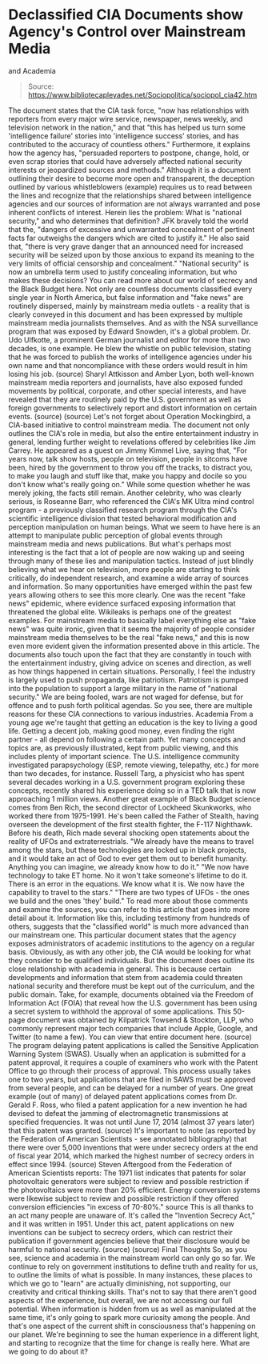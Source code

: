 # Declassified CIA Documents show Agency's Control over Mainstream Media 
and Academia

> Source: https://www.bibliotecapleyades.net/Sociopolitica/sociopol_cia42.htm

The document
states that the CIA task force,
"now has
relationships with reporters from every major wire service,
newspaper, news weekly, and television network in the nation,"
and that "this has helped us turn some 'intelligence failure'
stories into 'intelligence success' stories, and has
contributed to the accuracy of countless others."
Furthermore, it
explains how the agency has,
"persuaded
reporters to postpone, change, hold, or even scrap stories that
could have adversely affected
national security interests or jeopardized sources and
methods."
Although it is a
document outlining their desire to become more open and transparent,
the deception outlined by various whistleblowers (example)
requires us to read between the lines and recognize that the
relationships shared between intelligence agencies and our sources
of information are not always warranted and pose inherent conflicts
of interest.
Herein lies the
problem:
What is
"national security," and who determines that definition?
JFK bravely told
the world that the,
"dangers of excessive and
unwarranted concealment of pertinent facts far outweighs the
dangers which are cited to justify it."
He also said that,
"there
is very grave danger that an announced need for increased
security will be seized upon by those anxious to expand its
meaning to the very limits of official censorship and
concealment."
"National security"
is now an umbrella term used to justify concealing information, but
who makes these decisions?
You can read more
about our world of secrecy and the Black Budget
here.
Not only
are countless documents classified every single year in North
America, but false information and "fake news" are routinely
dispersed, mainly by mainstream media outlets - a reality that is
clearly conveyed in this document and has been expressed by multiple
mainstream media journalists themselves.
And as with the NSA
surveillance program that was exposed by Edward Snowden, it's a
global problem.
Dr. Udo Ulfkotte,
a prominent German journalist and editor for more than two
decades, is one example. He blew the whistle on public television,
stating that he was forced to publish the works of intelligence
agencies under his own name and that noncompliance with these orders
would result in him losing his job. (source)
Sharyl
Attkisson and Amber Lyon, both well-known mainstream
media reporters and journalists, have also exposed funded movements
by political, corporate, and other special interests, and have
revealed that they are routinely paid by the U.S. government as well
as foreign governments to selectively report and distort information
on certain events. (source)
(source)
Let's not forget
about Operation
Mockingbird, a CIA-based initiative to control mainstream media.
The document not
only outlines the CIA's role in media, but also the entire
entertainment industry in general, lending further weight to
revelations offered by celebrities like Jim Carrey.
He appeared as a
guest on Jimmy Kimmel Live, saying that,
"For years now,
talk show hosts, people on television, people in sitcoms have
been, hired by the government to throw you off the tracks, to
distract you, to make you laugh and stuff like that, make you
happy and docile so you don't know what's really going on."
While some
question whether he was merely joking, the facts still remain.
Another celebrity,
who was clearly serious, is Roseanne Barr, who referenced the
CIA's
MK Ultra mind control program - a previously classified research
program through the CIA's scientific intelligence division that
tested behavioral modification and perception manipulation on human
beings.
What we seem to
have here is an attempt to manipulate public perception of global
events through mainstream media and news publications.
But what's perhaps
most interesting is the fact that a lot of people are now waking up
and seeing through many of these lies and manipulation tactics.
Instead of just blindly believing what we hear on television, more
people are starting to think critically, do independent research,
and examine a wide array of sources and information.
So many
opportunities have emerged within the past few years allowing others
to see this more clearly. One was the recent "fake news" epidemic,
where evidence surfaced exposing information that threatened the
global elite.
Wikileaks is
perhaps one of the greatest examples.
For mainstream
media to basically label everything else as "fake news" was quite
ironic, given that it seems the majority of people consider
mainstream media themselves to be the real "fake news," and this is
now even more evident given the information presented above in this
article.
The documents also
touch upon the fact that they are constantly in touch with the
entertainment industry, giving advice on scenes and direction, as
well as how things happened in certain situations.
Personally, I feel
the industry is largely used to push propaganda, like patriotism.
Patriotism is pumped into the population to support a large military
in the name of "national security."
We are being
fooled, wars are not waged for defense, but for offence and to push
forth political agendas.
So you see, there
are multiple reasons for these CIA connections to various
industries.
Academia
From a young age
we're taught that getting an education is the key to living a good
life.
Getting a
decent job, making good money, even finding the right partner - all
depend on following a certain path. Yet many concepts and topics
are, as previously illustrated, kept from public viewing, and this
includes plenty of important science.
The U.S.
intelligence community investigated parapsychology (ESP,
remote viewing, telepathy, etc.) for more than two decades, for
instance.
Russell Targ,
a physicist who has spent several decades working in a U.S.
government program exploring these concepts, recently shared his
experience doing so in a
TED talk that is now approaching 1 million views.
Another great
example of Black Budget science comes from Ben Rich, the
second director of Lockheed Skunkworks, who worked there from
1975-1991.
He's been called
the Father of Stealth, having overseen the development of the first
stealth fighter, the F-117 Nighthawk.
Before his death,
Rich made several shocking open statements about the reality of UFOs
and extraterrestrials.
"We already have the means to
travel among the stars, but these technologies are locked up in
black projects, and it would take an act of God to ever get them
out to benefit humanity. Anything you can imagine, we already
know how to do it."
"We now have technology to take ET
home. No it won't take someone's lifetime to do it. There is an
error in the equations. We know what it is. We now have the
capability to travel to the stars."
"There are two types of UFOs - the
ones we build and the ones 'they' build."
To read more about
those comments and examine the sources, you can refer to
this article that goes into more detail about it.
Information like
this, including testimony from hundreds of others, suggests that the
"classified world" is much more advanced than our mainstream one.
This particular
document states that the agency exposes administrators of academic
institutions to the agency on a regular basis.
Obviously, as with
any other job, the CIA would be looking for what they consider to be
qualified individuals. But the document does outline its close
relationship with academia in general.
This is because
certain developments and information that stem from academia could
threaten national security and therefore must be kept out of the
curriculum, and the public domain.
Take, for
example, documents obtained via the Freedom of Information Act (FOIA)
that reveal how the U.S. government has been using a secret system
to withhold the approval of some applications.
This 50-page
document was obtained by Kilpatrick Towsend & Stockton, LLP, who
commonly represent major tech companies that include Apple, Google,
and Twitter (to name a few). You can view that entire document
here. (source)
The program
delaying patent applications is called the Sensitive Application
Warning System (SWAS).
Usually when an
application is submitted for a patent approval, it requires a couple
of examiners who work with the Patent Office to go through their
process of approval.
This process
usually takes one to two years, but applications that are filed in
SAWS must be approved from several people, and can be delayed for a
number of years.
One great example
(out of many) of delayed patent applications comes from Dr.
Gerald F. Ross, who filed a patent application for a new
invention he had devised to defeat the jamming of electromagnetic
transmissions at specified frequencies.
It was not until
June 17, 2014 (almost 37 years later) that this patent was granted.
(source)
It's important to
note (as reported by the Federation of American Scientists -
see annotated bibliography) that there were over 5,000 inventions
that were under secrecy orders at the end of fiscal year 2014, which
marked the highest number of secrecy orders in effect since 1994. (source)
Steven Aftergood from
the Federation of American Scientists reports:
The 1971 list
indicates that patents for solar photovoltaic generators were
subject to review and possible restriction if the photovoltaics
were more than 20% efficient.
Energy
conversion systems were likewise subject to review and possible
restriction if they offered conversion efficiencies "in excess
of 70-80%."
source
This is all thanks
to an act many people are unaware of. It's called the "Invention
Secrecy Act," and it was written in 1951.
Under this act,
patent applications on new inventions can be subject to secrecy
orders, which can restrict their publication if government agencies
believe that their disclosure would be harmful to national security.
(source)
(source)
Final Thoughts
So, as you see,
science and academia in the mainstream world can only go so far.
We continue to rely
on government institutions to define truth and reality for us, to
outline the limits of what is possible. In many instances, these
places to which we go to "learn" are actually diminishing,
not supporting, our creativity and critical thinking skills.
That's not to say
that there aren't good aspects of the experience, but overall, we
are not accessing our full potential.
When information is
hidden from us as well as manipulated at the same time, it's only
going to spark more curiosity among the people. And that's one
aspect of the current shift in consciousness that's happening on our
planet.
We're beginning to
see the human experience in a different light, and starting
to recognize that the time for change is really here.
What are we going
to do about it?
